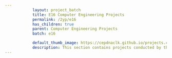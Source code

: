 ```yaml
---
            layout: project_batch
            title: E16 Computer Engineering Projects
            permalink: /2yp/e16
            has_children: true
            parent: Computer Engineering Projects
            batch: e16

            default_thumb_image: https://cepdnaclk.github.io/projects.ce.pdn.ac.lk/data/categories/2yp/thumbnail.jpg
            description: This section contains projects conducted by the students after their second year. Usually, these projects are conducted by groups of 3 students, and followed by Agile principles.
---
```

